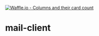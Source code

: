 [![Waffle.io - Columns and their card count](https://badge.waffle.io/dieptran00888/mail-client.png?columns=all)](https://waffle.io/dieptran00888/mail-client?utm_source=badge)
# mail-client
